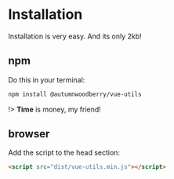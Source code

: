 # Installation

Installation is very easy. And its only 2kb!

## npm

Do this in your terminal:
```bash
npm install @autumnwoodberry/vue-utils
```

!> **Time** is money, my friend!

## browser

Add the script to the head section:
```html
<script src="dist/vue-utils.min.js"></script>
```